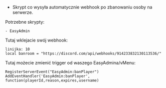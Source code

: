 * Skrypt co wysyła automatycznie webhook po zbanowaniu osoby na serwerze.

Potrzebne skrypty:
```
- EasyAdmin
```


Tutaj wklejacie swój webhook:

```
linijka: 10
local banroom = "https://discord.com/api/webhooks/914233832130113536/"
```


Tutaj możecie zmienić trigger od waszego EasyAdmina/vMenu:

```
RegisterServerEvent("EasyAdmin:banPlayer")
AddEventHandler('EasyAdmin:banPlayer', function(playerId,reason,expires,username)
```
